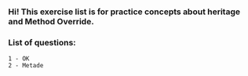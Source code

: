 ### Hi! This exercise list is for practice concepts about heritage and Method Override.

### List of questions:
    1 - OK
    2 - Metade